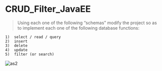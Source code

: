 # CRUD_Filter_JavaEE
> Using each one of the following “schemas” modify the project so as to implement each one of the following database functions:
```
1)	select / read / query
2)	insert
3)	delete
4)	update
5)	filter (or search)
```
> 
![as2](https://user-images.githubusercontent.com/37784073/46737770-605b5c80-cc6a-11e8-993a-0fefa8158987.png)

